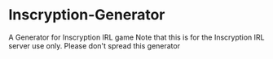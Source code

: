 # Inscryption-Generator
 A Generator for Inscryption IRL game
 Note that this is for the Inscryption IRL server use only.
 Please don't spread this generator